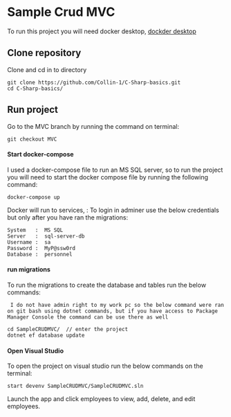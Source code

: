 # Sample Crud MVC

To run this project you will need docker desktop, [dockder desktop](https://www.docker.com/products/docker-desktop/#:~:text=Download%20Docker%20Desktop)

## Clone repository
Clone and cd in to directory
```
git clone https://github.com/Collin-1/C-Sharp-basics.git
cd C-Sharp-basics/
```
## Run project

Go to the MVC branch by running the command on terminal:  
```
git checkout MVC
```
#### Start docker-compose
I used a docker-compose file to run an MS SQL server, so to run the project you will need to start the docker compose file by running the following command:
```
docker-compose up
```
Docker will run to services, :
To login in adminer use the below credentials but only after you have ran the migrations:

```
System   :  MS SQL
Server   :  sql-server-db
Username :  sa
Password :  MyP@ssw0rd
Database :  personnel
```

#### run migrations

To run the migrations to create the database and tables run the below commands:

``` I do not have admin right to my work pc so the below command were ran on git bash using dotnet commands, but if you have access to Package Manager Console the command can be use there as well```
```
cd SampleCRUDMVC/  // enter the project
dotnet ef database update
```
#### Open Visual Studio
To open the project on visual studio run the below commands on the terminal:
```
start devenv SampleCRUDMVC/SampleCRUDMVC.sln
```

Launch the app and click employees to view, add, delete, and edit employees.